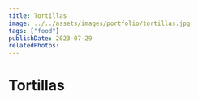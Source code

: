 ```yaml
---
title: Tortillas
image: ../../assets/images/portfolio/tortillas.jpg
tags: ["food"]
publishDate: 2023-07-29
relatedPhotos:
---
```

# Tortillas
